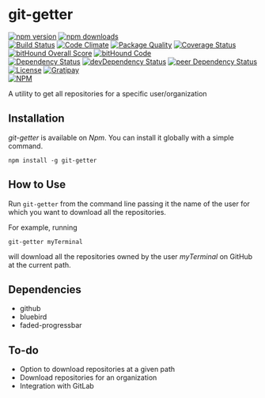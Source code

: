 # git-getter

[![npm version](https://badge.fury.io/js/git-getter.svg)](https://badge.fury.io/js/git-getter)
[![npm downloads](https://img.shields.io/npm/dt/git-getter.svg)](https://www.npmjs.com/package/git-getter)  
[![Build Status](https://travis-ci.org/myTerminal/git-getter.svg?branch=master)](https://travis-ci.org/myTerminal/git-getter)
[![Code Climate](https://codeclimate.com/github/myTerminal/git-getter.png)](https://codeclimate.com/github/myTerminal/git-getter)
[![Package Quality](http://npm.packagequality.com/shield/git-getter.svg)](http://packagequality.com/#?package=git-getter)
[![Coverage Status](https://img.shields.io/coveralls/myTerminal/git-getter.svg)](https://coveralls.io/r/myTerminal/git-getter?branch=master)
[![bitHound Overall Score](https://www.bithound.io/github/myTerminal/git-getter/badges/score.svg)](https://www.bithound.io/github/myTerminal/git-getter)
[![bitHound Code](https://www.bithound.io/github/myTerminal/git-getter/badges/code.svg)](https://www.bithound.io/github/myTerminal/git-getter)  
[![Dependency Status](https://david-dm.org/myTerminal/git-getter.svg)](https://david-dm.org/myTerminal/git-getter)
[![devDependency Status](https://david-dm.org/myTerminal/git-getter/dev-status.svg)](https://david-dm.org/myTerminal/git-getter#info=devDependencies)
[![peer Dependency Status](https://david-dm.org/myTerminal/git-getter/peer-status.svg)](https://david-dm.org/myTerminal/git-getter#info=peerDependencies)  
[![License](https://img.shields.io/badge/LICENSE-GPL%20v3.0-blue.svg)](https://www.gnu.org/licenses/gpl.html)
[![Gratipay](http://img.shields.io/gratipay/myTerminal.svg)](https://gratipay.com/myTerminal)  
[![NPM](https://nodei.co/npm/git-getter.png?downloads=true&downloadRank=true&stars=true)](https://nodei.co/npm/git-getter/)

A utility to get all repositories for a specific user/organization

## Installation

*git-getter* is available on *Npm*. You can install it globally with a simple command.

    npm install -g git-getter

## How to Use

Run `git-getter` from the command line passing it the name of the user for which you want to download all the repositories.

For example, running

    git-getter myTerminal

will download all the repositories owned by the user *myTerminal* on GitHub at the current path.

## Dependencies

* github
* bluebird
* faded-progressbar

## To-do

* Option to download repositories at a given path
* Download repositories for an organization
* Integration with GitLab
